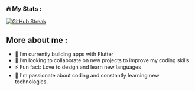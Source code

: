 ### :fire: My Stats :
[![GitHub Streak](http://github-readme-streak-stats.herokuapp.com?user=Nada-gaber&theme=dark&background=000000)](https://git.io/streak-stats)


## More about me :

- 🌱 I’m currently building apps with Flutter
- 👯 I’m looking to collaborate on new projects to improve my coding skills
- ⚡ Fun fact: Love to design and learn new languages
- 👀 I'm passionate about coding and constantly learning new technologies.







